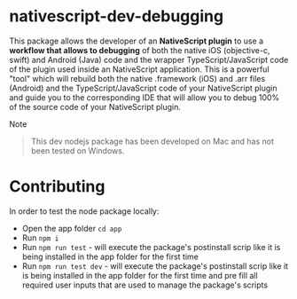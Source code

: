 # nativescript-dev-debugging

This package allows the developer of an **NativeScript plugin** to use a **workflow that allows to debugging** of both the native iOS (objective-c, swift) and Android (Java) code and the wrapper TypeScript/JavaScript code of the plugin used inside an NativeScript application. This is a powerful \"tool\" which will rebuild both the native .framework (iOS) and .arr files (Android) and the TypeScript/JavaScript code of your NativeScript plugin and guide you to the corresponding IDE that will allow you to debug 100% of the source code of your NativeScript plugin.

Note
> This dev nodejs package has been developed on Mac and has not been tested on Windows.

# Contributing

In order to test the node package locally:
- Open the app folder `cd app`
- Run `npm i`
- Run `npm run test` - will execute the package's postinstall scrip like it is being installed in the app folder for the first time
- Run `npm run test dev` - will execute the package's postinstall scrip like it is being installed in the app folder for the first time and pre fill all required user inputs that are used to manage the package's scripts